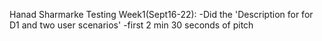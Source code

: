 Hanad SharmarkeTesting Week1(Sept16-22): -Did the 'Description for for D1 and two user scenarios'                  -first 2 min 30 seconds of pitch  